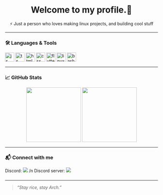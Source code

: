 <h1 align="center">Welcome to my profile.👋</h1>
<p align="center">
  ⚡ Just a person who loves making linux projects, and building cool stuff  
</p>

---

### 🛠️ Languages & Tools

<p align="left">
  <img src="https://cdn.jsdelivr.net/gh/devicons/devicon/icons/javascript/javascript-original.svg" height="30" alt="js"/>
  <img src="https://cdn.jsdelivr.net/gh/devicons/devicon/icons/typescript/typescript-original.svg" height="30" alt="ts"/>
  <img src="https://cdn.jsdelivr.net/gh/devicons/devicon/icons/html5/html5-original.svg" height="30" alt="html"/>
  <img src="https://cdn.jsdelivr.net/gh/devicons/devicon/icons/css3/css3-original.svg" height="30" alt="css"/>
  <img src="https://cdn.jsdelivr.net/gh/devicons/devicon/icons/flutter/flutter-original.svg" height="30" alt="flutter"/>
  <img src="https://cdn.jsdelivr.net/gh/devicons/devicon/icons/linux/linux-original.svg" height="30" alt="linux"/>
  <img src="https://cdn.jsdelivr.net/gh/devicons/devicon/icons/bash/bash-original.svg" height="30" alt="bash"/>
</p>

---

### 📈 GitHub Stats

<p align="center">
  <img src="https://github-readme-stats.vercel.app/api?username=theawesomeyopro1&show_icons=true&theme=radical" height="180"/>
  <img src="https://github-readme-stats.vercel.app/api/top-langs/?username=theawesomeyopro1&layout=compact&theme=radical" height="180"/>
</p>

---

### 📬 Connect with me

<p align="left">
  Discord:
  <a href="https://discord.com/users/1355915241455878165"><img src="https://img.shields.io/badge/Discord-grey?style=for-the-badge&logo=discord"></a> /n
  Discord server:
  <a href="https://discord.gg/eXkGrcvdsV"><img src="https://img.shields.io/badge/Discord-grey?style=for-the-badge&logo=discord"></a>
</p>

### 

---

> *“Stay rice, stay Arch.”*
